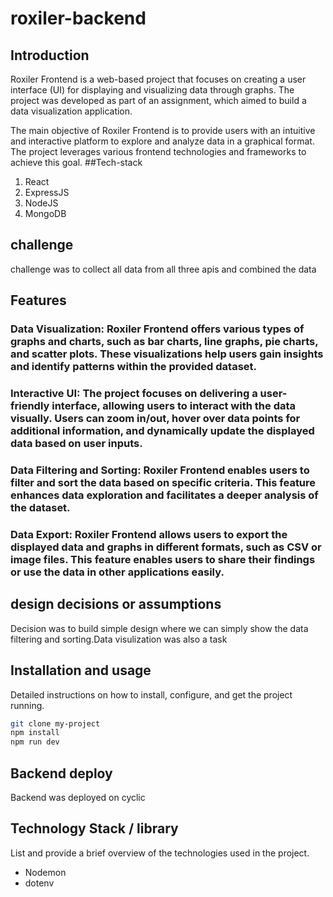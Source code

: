# roxiler-backend

## Introduction
Roxiler Frontend is a web-based project that focuses on creating a user interface (UI) for displaying and visualizing data through graphs. The project was developed as part of an assignment, which aimed to build a data visualization application.

The main objective of Roxiler Frontend is to provide users with an intuitive and interactive platform to explore and analyze data in a graphical format. The project leverages various frontend technologies and frameworks to achieve this goal.
##Tech-stack
1. React
2. ExpressJS
3. NodeJS
4. MongoDB

## challenge
challenge was to collect all data from all three apis and combined the data
## Features
### Data Visualization: Roxiler Frontend offers various types of graphs and charts, such as bar charts, line graphs, pie charts, and scatter plots. These visualizations help users gain insights and identify patterns within the provided dataset.

###  Interactive UI: The project focuses on delivering a user-friendly interface, allowing users to interact with the data visually. Users can zoom in/out, hover over data points for additional information, and dynamically update the displayed data based on user inputs.

###  Data Filtering and Sorting: Roxiler Frontend enables users to filter and sort the data based on specific criteria. This feature enhances data exploration and facilitates a deeper analysis of the dataset.

 ###  Data Export: Roxiler Frontend allows users to export the displayed data and graphs in different formats, such as CSV or image files. This feature enables users to share their findings or use the data in other applications easily.

## design decisions or assumptions
Decision was to build simple design where we can simply show the data filtering and sorting.Data visulization was also a task

## Installation and usage
Detailed instructions on how to install, configure, and get the project running.

```bash
git clone my-project
npm install
npm run dev
```
## Backend deploy
Backend was deployed on cyclic

## Technology Stack / library
List and provide a brief overview of the technologies used in the project.

- Nodemon
- dotenv
  

